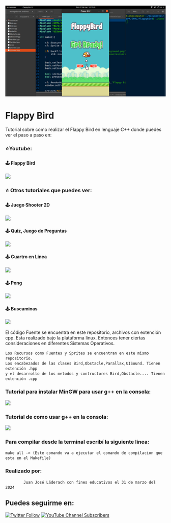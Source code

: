 
![This is me](https://github.com/DitecnoDigital/Flappy-Bird/blob/main/PortadaFlappyBird.png)

# Flappy Bird
Tutorial sobre como realizar el Flappy Bird en lenguaje C++ donde puedes ver el paso a paso en:

### ⭐️Youtube:

 #### 🕹 Flappy Bird
 [![](https://img.shields.io/badge/YouTube-FlappyBird-red)](https://www.youtube.com/watch?v=XZFQCEFNhEA)


 
 ### ⭐️ Otros tutoriales que puedes ver:

 #### 🕹 Juego Shooter 2D
 [![](https://img.shields.io/badge/YouTube-Shooter2D-red)](https://www.youtube.com/watch?v=yMiyZXzqaOk&t=1196s)
 
 #### 🕹 Quiz, Juego de Preguntas
 [![](https://img.shields.io/badge/YouTube-Quiz-red)](https://www.youtube.com/watch?v=EXs_MCt5G64)
   
 
 #### 🕹 Cuartro en Linea
 [![](https://img.shields.io/badge/YouTube-CuatroEnLinea-red)](https://www.youtube.com/watch?v=T3M5dw_uvjs)
   
 
 #### 🕹 Pong
  [![](https://img.shields.io/badge/YouTube-Pong-red)](https://www.youtube.com/watch?v=HvYVP6MLuR0)
 
 
 #### 🕹 Buscaminas
 [![](https://img.shields.io/badge/YouTube-Buscaminas-red)](https://www.youtube.com/watch?v=_NPT708qXpM&t=1187s)
 
 

El código Fuente se encuentra en este repositorio, archivos con extención cpp.
Esta realizado bajo la plataforma linux. Entonces tener ciertas consideraciones en diferentes Sistemas Operativos. 

    
    Los Recursos como Fuentes y Sprites se encuentran en este mismo repositorio.
    Los encabezados de las clases Bird,Obstacle,Parallax,UISound. Tienen extención .hpp 
    y el desarrollo de los metodos y contructores Bird,Obstacle.... Tienen extención .cpp
    

### Tutorial para  instalar MinGW para usar g++ en la consola:

[![](https://img.shields.io/badge/DitecnoMakers-MinGW-blue)](https://ditecnomakers.com/uso-de-g-para-compilar-programas-en-c/)


### Tutorial de como usar g++ en la consola: 
   
 [![](https://img.shields.io/badge/DitecnoMakers-g++-blue)](https://ditecnomakers.com/utilizar-g-para-compilar-por-consola/)  

 ### Para compilar desde la terminal escribí la siguiente linea:        

    make all -> (Este comando va a ejecutar el comando de compilacion que esta en el Makefile)

### Realizado por:
            Juan José Läderach con fines educativos el 31 de marzo del 2024


## Puedes seguirme en:

[![Twitter Follow](https://img.shields.io/twitter/follow/ditecnodigital?style=social)](https://twitter.com/DitecnoDigital)
 [![YouTube Channel Subscribers](https://img.shields.io/youtube/channel/subscribers/UCCdly91ChaaL8brV5sRfGnQ?style=social)](https://www.youtube.com/@DitecnoDigital?sub_confirmation=1)
